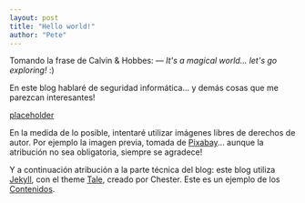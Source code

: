 ```yaml
---
layout: post
title: "Hello world!"
author: "Pete"
---
```


Tomando la frase de Calvin & Hobbes: <cite>&mdash; It's a magical world... let's go exploring!</cite> :)

En este blog hablaré de seguridad informática... y demás cosas que me parezcan interesantes!

[placeholder](https://github.com/livefromsec/livefromsec.github.io/blob/master/assets/img/0001_cyber-security-2296269_640.jpg)

En la medida de lo posible, intentaré utilizar imágenes libres de derechos de autor. Por ejemplo la imagen previa, tomada de [Pixabay](https://pixabay.com/es/)... aunque la atribución no sea obligatoria, siempre se agradece! 

Y a continuación atribución a la parte técnica del blog: este blog utiliza [Jekyll](https://livefromsec.github.io/2017-03-10/welcome-to-jekyll), con el theme [Tale](https://livefromsec.github.io/2017-03-29/introducing-tale), creado por Chester. Este es un ejemplo de los [Contenidos](https://livefromsec.github.io/2017-03-16/example-content).
